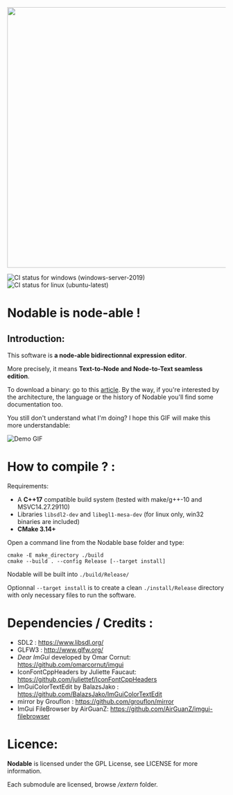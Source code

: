 <img src="https://www.dalle-cort.fr/wp-content/uploads/2019/07/2019_08_04_Nodable_Logo_V2.jpg" width=600 />
                                                                                              
![CI status for windows (windows-server-2019)](https://github.com/berdal84/nodable/workflows/windows/badge.svg)
![CI status for linux (ubuntu-latest)](https://github.com/berdal84/nodable/workflows/linux/badge.svg)

Nodable is node-able !
======================

Introduction:
-------------

This software is **a node-able bidirectionnal expression editor**.

More precisely, it means **Text-to-Node and Node-to-Text seamless edition**.

To download a binary: go to this [article](https://www.dalle-cort.fr/nodable-node-oriented-programming/). By the way, if you're interested by the architecture, the language or the history of Nodable you'll find some documentation too.

You still don't understand what I'm doing? I hope this GIF will make this more understandable:

![Demo GIF](https://www.dalle-cort.fr/wp-content/uploads/2018/01/2019_06_06_Nodable_0.4.1wip_Berenger_Dalle-Cort.gif)


How to compile ? :
==================

Requirements:
- A **C++17** compatible build system (tested with make/g++-10 and MSVC14.27.29110)
- Libraries `libsdl2-dev` and `libegl1-mesa-dev` (for linux only, win32 binaries are included)
- **CMake 3.14+**

Open a command line from the Nodable base folder and type:

```
cmake -E make_directory ./build
cmake --build . --config Release [--target install]
```
Nodable will be built into `./build/Release/`

Optionnal `--target install` is to create a clean `./install/Release` directory with only necessary files to run the software.


Dependencies / Credits :
==============

- SDL2 : https://www.libsdl.org/
- GLFW3 : http://www.glfw.org/
- *Dear ImGui* developed by Omar Cornut: https://github.com/omarcornut/imgui
- IconFontCppHeaders by Juliette Faucaut: https://github.com/juliettef/IconFontCppHeaders
- ImGuiColorTextEdit by BalazsJako : https://github.com/BalazsJako/ImGuiColorTextEdit
- mirror by Grouflon : https://github.com/grouflon/mirror
- ImGui FileBrowser by AirGuanZ: https://github.com/AirGuanZ/imgui-filebrowser

Licence:
=========
**Nodable** is licensed under the GPL License, see LICENSE for more information.

Each submodule are licensed, browse */extern* folder.

